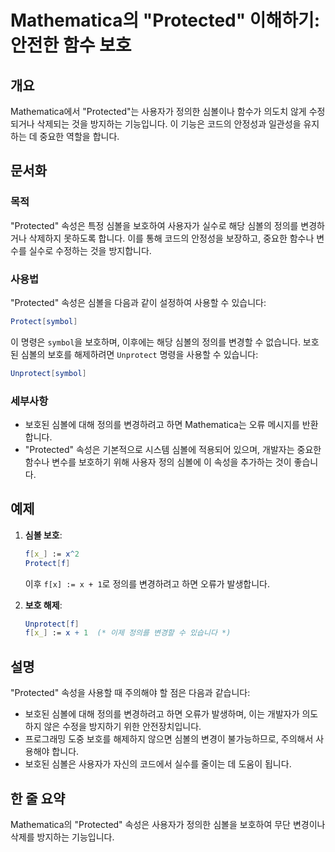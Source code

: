 <!--
Meta Description: # Mathematica의 "Protected" 이해하기: 안전한 함수 보호 ## 개요 Mathematica에서 "Protected"는 사용자가 정의한 심볼이나 함수가 의도치 않게 수정되거나 삭제되는 것을 방지하는 기능입니다. 이 기능은 코드의 안정성과 일관성을 유지하...
Meta Keywords: protected, 정의를, 사용자가, 속성은, 심볼의
-->

# Mathematica의 "Protected" 이해하기: 안전한 함수 보호

## 개요
Mathematica에서 "Protected"는 사용자가 정의한 심볼이나 함수가 의도치 않게 수정되거나 삭제되는 것을 방지하는 기능입니다. 이 기능은 코드의 안정성과 일관성을 유지하는 데 중요한 역할을 합니다.

## 문서화
### 목적
"Protected" 속성은 특정 심볼을 보호하여 사용자가 실수로 해당 심볼의 정의를 변경하거나 삭제하지 못하도록 합니다. 이를 통해 코드의 안정성을 보장하고, 중요한 함수나 변수를 실수로 수정하는 것을 방지합니다.

### 사용법
"Protected" 속성은 심볼을 다음과 같이 설정하여 사용할 수 있습니다:
```mathematica
Protect[symbol]
```
이 명령은 `symbol`을 보호하며, 이후에는 해당 심볼의 정의를 변경할 수 없습니다. 보호된 심볼의 보호를 해제하려면 `Unprotect` 명령을 사용할 수 있습니다:
```mathematica
Unprotect[symbol]
```

### 세부사항
- 보호된 심볼에 대해 정의를 변경하려고 하면 Mathematica는 오류 메시지를 반환합니다.
- "Protected" 속성은 기본적으로 시스템 심볼에 적용되어 있으며, 개발자는 중요한 함수나 변수를 보호하기 위해 사용자 정의 심볼에 이 속성을 추가하는 것이 좋습니다.

## 예제
1. **심볼 보호**:
    ```mathematica
    f[x_] := x^2
    Protect[f]
    ```
    이후 `f[x] := x + 1`로 정의를 변경하려고 하면 오류가 발생합니다.

2. **보호 해제**:
    ```mathematica
    Unprotect[f]
    f[x_] := x + 1  (* 이제 정의를 변경할 수 있습니다 *)
    ```

## 설명
"Protected" 속성을 사용할 때 주의해야 할 점은 다음과 같습니다:
- 보호된 심볼에 대해 정의를 변경하려고 하면 오류가 발생하며, 이는 개발자가 의도하지 않은 수정을 방지하기 위한 안전장치입니다.
- 프로그래밍 도중 보호를 해제하지 않으면 심볼의 변경이 불가능하므로, 주의해서 사용해야 합니다.
- 보호된 심볼은 사용자가 자신의 코드에서 실수를 줄이는 데 도움이 됩니다.

## 한 줄 요약
Mathematica의 "Protected" 속성은 사용자가 정의한 심볼을 보호하여 무단 변경이나 삭제를 방지하는 기능입니다.
